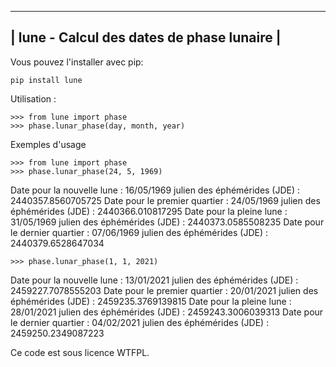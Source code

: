 ---------------------------------------------------
|    lune - Calcul des dates de phase lunaire    |
---------------------------------------------------

Vous pouvez l'installer avec pip:

    pip install lune

Utilisation :

    >>> from lune import phase
    >>> phase.lunar_phase(day, month, year)

Exemples d'usage

    >>> from lune import phase
    >>> phase.lunar_phase(24, 5, 1969)

Date pour la nouvelle lune :    16/05/1969      julien des éphémérides (JDE) : 2440357.8560705725
Date pour le premier quartier : 24/05/1969      julien des éphémérides (JDE) : 2440366.010817295
Date pour la pleine lune :      31/05/1969      julien des éphémérides (JDE) : 2440373.0585508235
Date pour le dernier quartier : 07/06/1969      julien des éphémérides (JDE) : 2440379.6528647034

    >>> phase.lunar_phase(1, 1, 2021)

Date pour la nouvelle lune :    13/01/2021      julien des éphémérides (JDE) : 2459227.7078555203
Date pour le premier quartier : 20/01/2021      julien des éphémérides (JDE) : 2459235.3769139815
Date pour la pleine lune :      28/01/2021      julien des éphémérides (JDE) : 2459243.3006039313
Date pour le dernier quartier : 04/02/2021      julien des éphémérides (JDE) : 2459250.2349087223

Ce code est sous licence WTFPL.
